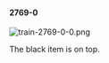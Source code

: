 #### 2769-0
![train-2769-0-0.png](https://github.com/lil-lab/nlvr/raw/master/nlvr/train/images/28/train-2769-0-0.png "train-2769-0-0.png")

The black item is on top.